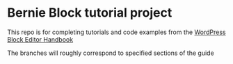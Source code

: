 # Bernie Block tutorial project 

This repo is for completing tutorials and code examples from the [WordPress Block Editor Handbook](https://developer.wordpress.org/block-editor/)

The branches will roughly correspond to specified sections of the guide